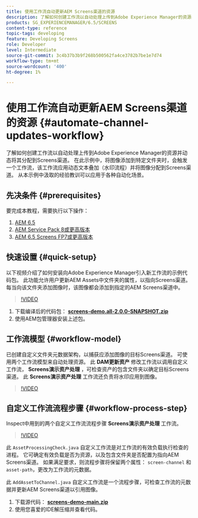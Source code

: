 ```yaml
---
title: 使用工作流自动更新AEM Screens渠道的资源
description: 了解如何创建工作流以自动处理上传到Adobe Experience Manager的资源并动态将其分配到Screens渠道。
products: SG_EXPERIENCEMANAGER/6.5/SCREENS
content-type: reference
topic-tags: developing
feature: Developing Screens
role: Developer
level: Intermediate
source-git-commit: 3c4b37b3b9f268b500562fa4ce3782b7be1e7d74
workflow-type: tm+mt
source-wordcount: '400'
ht-degree: 1%

---
```



# 使用工作流自动更新AEM Screens渠道的资源 {#automate-channel-updates-workflow}

了解如何创建工作流以自动处理上传到Adobe Experience Manager的资源并动态将其分配到Screens渠道。 在此示例中，将图像添加到特定文件夹时，会触发一个工作流，该工作流应用动态文本叠加（水印流程）并将图像分配到Screens渠道。 从本示例中汲取的经验教训可以应用于各种自动化场景。

## 先决条件 {#prerequisites}

要完成本教程，需要执行以下操作：

1. [AEM 6.5](https://experienceleague.adobe.com/en/docs/experience-manager-65)
1. [AEM Service Pack 8或更高版本](https://experienceleague.adobe.com/en/docs/experience-manager-65/content/release-notes/release-notes)
1. [AEM 6.5 Screens FP7或更高版本](https://experienceleague.adobe.com/en/docs/experience-manager-screens/user-guide/release-notes/release-notes-fp-202103)

## 快速设置 {#quick-setup}

以下视频介绍了如何安装向Adobe Experience Manager引入新工作流的示例代码包。 此功能允许用户更新AEM Assets中文件夹的属性，以指向Screens渠道。 每当向该文件夹添加图像时，该图像都会添加到指定的AEM Screens渠道中。

>[!VIDEO](https://video.tv.adobe.com/v/333174/?quality=12&learn=on)

1. 下载编译后的代码包： **[screens-demo.all-2.0.0-SNAPSHOT.zip](./assets/screens-demo.all-2.0.0-SNAPSHOT.zip)**
1. 使用AEM包管理器安装上述包。

## 工作流模型 {#workflow-model}

已创建自定义文件夹元数据架构，以捕获应添加图像的目标Screens渠道。 可使用两个工作流模型来自动处理资源。 此 **DAM更新资产** 修改工作流以调用自定义工作流， **Screens演示资产处理** ，可检查资产的包含文件夹以确定目标Screens渠道。 此 **Screens演示资产处理** 工作流还负责将水印应用到图像。

>[!VIDEO](https://video.tv.adobe.com/v/333175/?quality=12&learn=on)

## 自定义工作流流程步骤 {#workflow-process-step}

Inspect中用到的两个自定义工作流流程步骤 **Screens演示资产处理** 工作流。

>[!VIDEO](https://video.tv.adobe.com/v/333179/?quality=12&learn=on)

此 `AssetProcessingCheck.java` 自定义工作流是对工作流的有效负载执行检查的进程。 它可确定有效负载是否为资源，以及包含文件夹是否配置为指向AEM Screens渠道。 如果满足要求，则流程步骤将保留两个属性： `screen-channel` 和 `asset-path`，更改为工作流的元数据。

此 `AddAssetToChannel.java` 自定义工作流是一个流程步骤，可检查工作流的元数据并更新AEM Screens渠道以引用图像。

1. 下载源代码： **[screens-demo-main.zip](./assets/screens-demo-main.zip)**
1. 使用您喜爱的IDE解压缩并查看代码。
